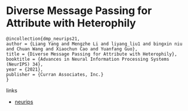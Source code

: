 # Diverse Message Passing for Attribute with Heterophily

```
@incollection{dmp_neurips21,
author = {Liang Yang and Mengzhe Li and liyang_liu1 and bingxin niu and Chuan Wang and Xiaochun Cao and Yuanfang Guo},
title = {Diverse Message Passing for Attribute with Heterophily},
booktitle = {Advances in Neural Information Processing Systems (NeurIPS) 34},
year = {2021},
publisher = {Curran Associates, Inc.}
}
```

links
- [neurips](https://neurips.cc/Conferences/2021/ScheduleMultitrack?event=28113)
